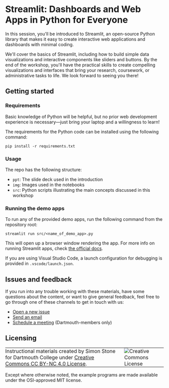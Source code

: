 # Streamlit: Dashboards and Web Apps in Python for Everyone

In this session, you'll be introduced to Streamlit, an open-source Python library that makes it easy to create interactive web applications and dashboards with minimal coding.

We'll cover the basics of Streamlit, including how to build simple data visualizations and interactive components like sliders and buttons. By the end of the workshop, you'll have the practical skills to create compelling visualizations and interfaces that bring your research, coursework, or administrative tasks to life. We look forward to seeing you there!



## Getting started

### Requirements

Basic knowledge of Python will be helpful, but no prior web development experience is necessary—just bring your laptop and a willingness to learn!

The requirements for the Python code can be installed using the following command:

```
pip install -r requirements.txt
```

### Usage

The repo has the following structure:

- `ppt`: The slide deck used in the introduction
- `img`: Images used in the notebooks
- `src`: Python scripts illustrating the main concepts discussed in this workshop

### Running the demo apps

To run any of the provided demo apps, run the following command from the repository root:

```
streamlit run src/<name_of_demo_app>.py
```

This will open up a browser window rendering the app. For more info on running Streamlit apps, check [the official docs](https://docs.streamlit.io/develop/concepts/architecture/run-your-app).

If you are using Visual Studio Code, a launch configuration for debugging is provided in `.vscode/launch.json`.

## Issues and feedback

If you run into any trouble working with these materials, have some questions about the content, or want to give general feedback, feel free to go through one of these channels to get in touch with us:

- [Open a new issue](https://github.com/Simon-Stone/intro-to-streamlit/issues)
- [Send an email](mailto:simon.stone@dartmouth.edu)
- [Schedule a meeting](https://calendly.com/simon-stone-dartmouth) (Dartmouth-members only)

## Licensing

<table>
<tbody>
  <tr>
    <td style="padding:0px;border-width:0px;vertical-align:center">
    Instructional materials created by Simon Stone for Dartmouth College under <a href="https://creativecommons.org/licenses/by/4.0/">Creative Commons CC BY-NC 4.0 License</a>.
    </td>
    <td style="padding:0 0 0 1em;border-width:0px;vertical-align:center"><img alt="Creative Commons License" src="https://i.creativecommons.org/l/by/4.0/88x31.png"/></td>
  </tr>
</tbody>
</table>

Except where otherwise noted, the example programs are made available under the OSI-approved MIT license.